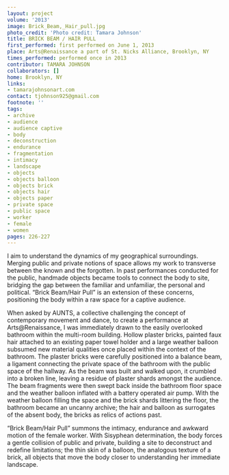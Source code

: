 ```yaml
---
layout: project
volume: '2013'
image: Brick_Beam,_Hair_pull.jpg
photo_credit: 'Photo credit: Tamara Johnson'
title: BRICK BEAM / HAIR PULL
first_performed: first performed on June 1, 2013
place: Arts@Renaissance a part of St. Nicks Alliance, Brooklyn, NY
times_performed: performed once in 2013
contributor: TAMARA JOHNSON
collaborators: []
home: Brooklyn, NY
links:
- tamarajohnsonart.com
contact: tjohnson925@gmail.com
footnote: ''
tags:
- archive
- audience
- audience captive
- body
- deconstruction
- endurance
- fragmentation
- intimacy
- landscape
- objects
- objects balloon
- objects brick
- objects hair
- objects paper
- private space
- public space
- worker
- female
- women
pages: 226-227
---
```


I aim to understand the dynamics of my geographical surroundings. Merging public and private notions of space allows my work to transverse between the known and the forgotten. In past performances conducted for the public, handmade objects became tools to connect the body to site, bridging the gap between the familiar and unfamiliar, the personal and political. “Brick Beam/Hair Pull” is an extension of these concerns, positioning the body within a raw space for a captive audience.

When asked by AUNTS, a collective challenging the concept of contemporary movement and dance, to create a performance at Arts@Renaissance, I was immediately drawn to the easily overlooked bathroom within the multi-room building. Hollow plaster bricks, painted faux hair attached to an existing paper towel holder and a large weather balloon subsumed new material qualities once placed within the context of the bathroom. The plaster bricks were carefully positioned into a balance beam, a ligament connecting the private space of the bathroom with the public space of the hallway. As the beam was built and walked upon, it crumbled into a broken line, leaving a residue of plaster shards amongst the audience. The beam fragments were then swept back inside the bathroom floor space and the weather balloon inflated with a battery operated air pump. With the weather balloon filling the space and the brick shards littering the floor, the bathroom became an uncanny archive; the hair and balloon as surrogates of the absent body, the bricks as relics of actions past.

“Brick Beam/Hair Pull” summons the intimacy, endurance and awkward motion of the female worker. With Sisyphean determination, the body forces a gentle collision of public and private, building a site to deconstruct and redefine limitations; the thin skin of a balloon, the analogous texture of a brick, all objects that move the body closer to understanding her immediate landscape.
